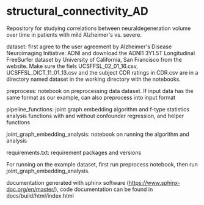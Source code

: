 # structural_connectivity_AD

Repository for studying correlations between neuraldegeneration volume over time in patients with mild Alzheimer's vs. severe.

dataset: first agree to the user agreement by Alzheimer's Disease Neuroimaging Initiative: ADNI and download the ADNI1 3Y1.5T Longitudinal FreeSurfer dataset by University of California, San Francisco from the website. Make sure the fiels UCSFFSL_02_01_16.csv, UCSFFSL_DICT_11_01_13.csv and the subject CDR ratings in CDR.csv are in a directory named dataset in the working directory with the notebooks.

preprocess: notebook on preprocessing data dataset. If input data has the same format as our example, can also preprocess into input format 

pipeline_functions: joint graph embedding algorithm and f-type statistics analysis functions with and without confounder regression, and helper functions

joint_graph_embedding_analysis: notebook on running the algorithm and analysis

requirements.txt: requirement packages and versions

For running on the example dataset, first run preprocess notebook, then run joint_graph_embedding_analysis.

documentation generated with sphinx software (https://www.sphinx-doc.org/en/master/), code documentation can be found in docs/build/html/index.html

